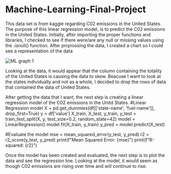 # Machine-Learning-Final-Project
This data set is from kaggle regarding C02 emissions in the United States. The purpose of this linear regression model,
is to predict the C02 emissions in the United States. Initially, after importing the proper functions and libraries, I checked to see if there
were/are any null or missing values using the .isnull() function. After prrprossing the data, I created a chart so I could see a representation of the data 

![ML graph 1](https://github.com/user-attachments/assets/7a6989a3-0162-4948-9bab-d590ba1aca49)

Looking at the data, it would appear that the column containing the totality of the United States is causing the data to skew. Beacuse I want to look at the states 
individually and not as a whole, I decided to drop the rows of data that contained the data of United States. 

After getting the data that I want, the next step is creating a linear regression model of the C02 emissions in the Unitd States. 
#Linear Regression model
X = pd.get_dummies(df[['state-name', 'fuel-name']], drop_first=True)
y = df['value']
X_train, X_test, y_train, y_test = train_test_split(X, y, test_size=0.2, random_state=42)
model = LinearRegression()
model.fit(X_train, y_train)
y_pred = model.predict(X_test)

#Evaluate the model
mse = mean_squared_error(y_test, y_pred)
r2 = r2_score(y_test, y_pred)
print(f"Mean Squared Error: {mse}")
print(f"R-squared: {r2}")

Once the model has been created and evaluated, the next step is to plot the data and see the regression line. 
Looking at the model, it would seem as though C02 emissions are rising over time and will continue to rise. 

